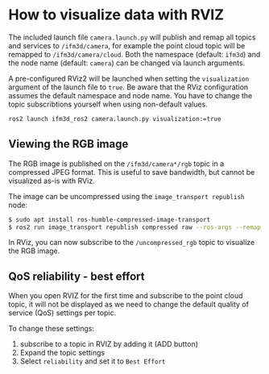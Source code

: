 # How to visualize data with RVIZ
The included launch file `camera.launch.py` will publish and remap all topics and services to `/ifm3d/camera`, 
for example the point cloud topic will be remapped to `/ifm3d/camera/cloud`.
Both the namespace (default: `ifm3d`) and the node name (default: `camera`)
can be changed via launch arguments.

A pre-configured RViz2 will be launched when setting the `visualization` argument of the launch file to `true`.
Be aware that the RViz configuration assumes the default namespace and node name.
You have to change the topic subscribtions yourself when using non-default values.
```bash
ros2 launch ifm3d_ros2 camera.launch.py visualization:=true
```
## Viewing the RGB image

The RGB image is published on the `/ifm3d/camera*/rgb` topic in a compressed JPEG format.
This is useful to save bandwidth, but cannot be visualized as-is with RViz.

The image can be uncompressed using the `image_transport republish` node:
```bash
$ sudo apt install ros-humble-compressed-image-transport
$ ros2 run image_transport republish compressed raw --ros-args --remap /in/compressed:=/ifm3d/camera/rgb --remap out:=/uncompressed_rgb
```

In RViz, you can now subscribe to the `/uncompressed_rgb` topic to visualize the RGB image.
## QoS reliability - best effort
When you open RVIZ for the first time and subscribe to the point cloud topic, it will not be displayed as we need to change the default quality of service (QoS) settings per topic.

To change these settings:
1. subscribe to a topic in RVIZ by adding it (ADD button)
2. Expand the topic settings
3. Select `reliability` and set it to `Best Effort`
